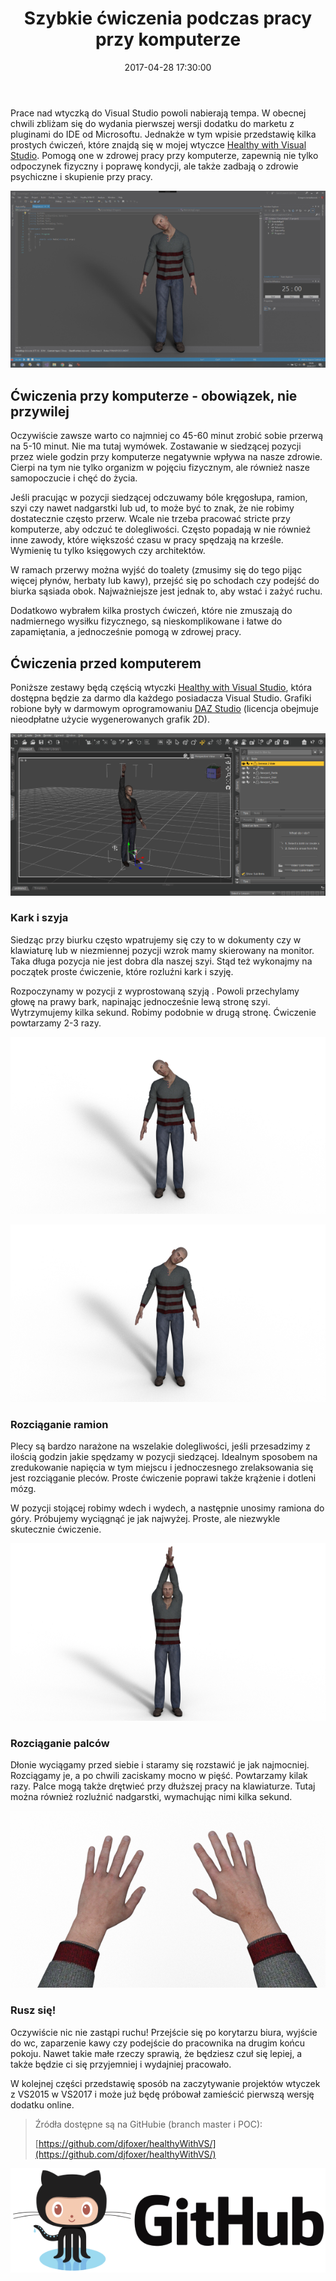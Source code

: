 ﻿---
layout:     post
title:      Szybkie ćwiczenia podczas pracy przy komputerze
date:       2017-04-28 17:30:00
summary:    Prace nad wtyczką do Visual Studio powoli nabierają tempa. W obecnej chwili zbliżam się do wydania pierwszej wersji dodatku do marketu z pluginami do IDE od Microsoftu. Jednakże w tym wpisie przedstawię kilka prostych ćwiczeń, które znajdą się w mojej wtyczce Healthy with Visual Studio. Pomogą one w...
categories: oprogramowanie porady programowanie
---



Prace nad wtyczką do Visual Studio powoli nabierają tempa. W obecnej chwili zbliżam się do wydania pierwszej wersji dodatku do marketu z pluginami do IDE od Microsoftu. Jednakże w tym wpisie przedstawię kilka prostych ćwiczeń, które znajdą się w mojej wtyczce [Healthy with Visual Studio](https://www.dobreprogramy.pl/djfoxer/Healthy-with-Visual-Studio-wtyczka-ktora-zadba-o-zdrowie-i-czas-dewelopera,79587.html). Pomogą one w zdrowej pracy przy komputerze, zapewnią nie tylko odpoczynek fizyczny i poprawę kondycji, ale także zadbają o zdrowie psychiczne i skupienie przy pracy.



![desk](https://raw.githubusercontent.com/djfoxer/djfoxer.github.io/master/_img/2017-4-28-_10_/g_-_608x405_-_-_80775x20170428003316_0.png)





## Ćwiczenia przy komputerze - obowiązek, nie przywilej

 
Oczywiście zawsze warto co najmniej co 45-60 minut zrobić sobie przerwą na 5-10 minut. Nie ma tutaj wymówek. Zostawanie w siedzącej pozycji przez wiele godzin przy komputerze negatywnie wpływa na nasze zdrowie. Cierpi na tym nie tylko organizm w pojęciu fizycznym, ale również nasze samopoczucie i chęć do życia.

Jeśli pracując w pozycji siedzącej odczuwamy bóle kręgosłupa, ramion, szyi czy nawet nadgarstki lub ud, to może być to znak, że nie robimy dostatecznie często przerw. Wcale nie trzeba pracować stricte przy komputerze, aby odczuć te dolegliwości. Często popadają w nie również inne zawody, które większość czasu w pracy spędzają na krześle. Wymienię tu tylko księgowych czy architektów.

W ramach przerwy można wyjść do toalety (zmusimy się do tego pijąc więcej płynów, herbaty lub kawy), przejść się po schodach czy podejść do biurka sąsiada obok. Najważniejsze jest jednak to, aby wstać i zażyć ruchu. 

Dodatkowo wybrałem kilka prostych ćwiczeń, które nie zmuszają do nadmiernego wysiłku fizycznego, są nieskomplikowane i łatwe do zapamiętania, a jednocześnie pomogą w zdrowej pracy.




## Ćwiczenia przed komputerem



Poniższe zestawy będą częścią wtyczki [Healthy with Visual Studio](https://www.dobreprogramy.pl/djfoxer/Healthy-with-Visual-Studio-wtyczka-ktora-zadba-o-zdrowie-i-czas-dewelopera,79587.html), która dostępna będzie za darmo dla każdego posiadacza Visual Studio. Grafiki robione były w darmowym oprogramowaniu [DAZ Studio](https://www.daz3d.com/get_studio) (licencja obejmuje nieodpłatne użycie wygenerowanych grafik 2D).



![desk](https://raw.githubusercontent.com/djfoxer/djfoxer.github.io/master/_img/2017-4-28-_10_/g_-_608x405_-_-_80775x20170428173004_0.PNG)





### Kark i szyja


Siedząc przy biurku często wpatrujemy się czy to w dokumenty czy w klawiaturę lub w niezmiennej pozycji wzrok mamy skierowany na monitor. Taka długa pozycja nie jest dobra dla naszej szyi. Stąd też wykonajmy na początek proste ćwiczenie, które rozluźni kark i szyję.

Rozpoczynamy w pozycji z wyprostowaną szyją . Powoli przechylamy głowę na prawy bark, napinając jednocześnie lewą stronę szyi. Wytrzymujemy kilka sekund. Robimy podobnie w drugą stronę. Ćwiczenie powtarzamy 2-3 razy.




![desk](https://raw.githubusercontent.com/djfoxer/djfoxer.github.io/master/_img/2017-4-28-_10_/g_-_608x405_-_-_80775x20170428003339_0.png)




![desk](https://raw.githubusercontent.com/djfoxer/djfoxer.github.io/master/_img/2017-4-28-_10_/g_-_608x405_-_-_80775x20170428003340_0.png)





### Rozciąganie ramion


Plecy są bardzo narażone na wszelakie dolegliwości, jeśli przesadzimy z ilością godzin jakie spędzamy w pozycji siedzącej. Idealnym sposobem na zredukowanie napięcia w tym miejscu i jednoczesnego zrelaksowania się jest rozciąganie pleców. Proste ćwiczenie poprawi także krążenie i dotleni mózg.

W pozycji stojącej robimy wdech i wydech, a następnie unosimy ramiona do góry. Próbujemy wyciągnąć je jak najwyżej. Proste, ale niezwykle skutecznie ćwiczenie.



![desk](https://raw.githubusercontent.com/djfoxer/djfoxer.github.io/master/_img/2017-4-28-_10_/g_-_608x405_-_-_80775x20170428003341_0.png)





### Rozciąganie palców


Dłonie wyciągamy przed siebie i staramy się rozstawić je jak najmocniej. Rozciągamy je, a po chwili zaciskamy mocno w pięść. Powtarzamy kilak razy. Palce mogą także drętwieć przy dłuższej pracy na klawiaturze. Tutaj można również rozluźnić nadgarstki, wymachując nimi kilka sekund. 



![desk](https://raw.githubusercontent.com/djfoxer/djfoxer.github.io/master/_img/2017-4-28-_10_/g_-_608x405_-_-_80775x20170428003342_0.png)





### Rusz się!


Oczywiście nic nie zastąpi ruchu! Przejście się po korytarzu biura, wyjście do wc, zaparzenie kawy czy podejście do pracownika na drugim końcu pokoju. Nawet takie małe rzeczy sprawią, że będziesz czuł się lepiej, a także będzie ci się przyjemniej i wydajniej pracowało.


W kolejnej części przedstawię sposób na zaczytywanie projektów wtyczek z VS2015 w VS2017 i może już będę próbował zamieścić pierwszą wersję dodatku online.

<blockquote>
<p>Źródła dostępne są na GitHubie (branch master i POC):

[https://github.com/djfoxer/healthyWithVS/](https://github.com/djfoxer/healthyWithVS/)</p>
</blockquote>


![desk](https://raw.githubusercontent.com/djfoxer/djfoxer.github.io/master/_img/2017-4-28-_10_/g_-_608x405_-_-_80775x20170428005254_0.png)

